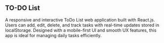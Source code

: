 ## TO-DO List

A responsive and interactive ToDo List web application built with React.js. Users can add, edit, delete, and track tasks with real-time updates stored in localStorage. Designed with a mobile-first UI and smooth UX features, this app is ideal for managing daily tasks efficiently.

